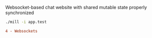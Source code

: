Websocket-based chat website with shared mutable state properly synchronized

```bash
./mill -i app.test
```

```diff
4 - Websockets
```